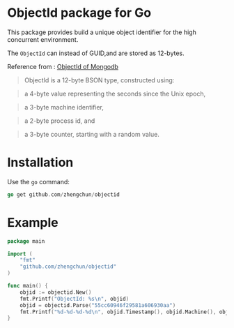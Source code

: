 ﻿ObjectId package for Go
====
This package provides build a unique object identifier for the high concurrent environment.

The `ObjectId` can instead of GUID,and are stored as 12-bytes.

Reference from : [ObjectId of Mongodb](http://docs.mongodb.org/manual/reference/object-id/)

> ObjectId is a 12-byte BSON type, constructed using:

> a 4-byte value representing the seconds since the Unix epoch,

> a 3-byte machine identifier,

> a 2-byte process id, and

> a 3-byte counter, starting with a random value.

Installation
====
Use the `go` command:
```go
go get github.com/zhengchun/objectid
```

Example
====
```go
package main

import (
	"fmt"
	"github.com/zhengchun/objectid"
)

func main() {
	objid := objectid.New()
	fmt.Printf("ObjectId: %s\n", objid)
	objid = objectid.Parse("55cc60946f29581a606930aa")
	fmt.Printf("%d-%d-%d-%d\n", objid.Timestamp(), objid.Machine(), objid.Pid(), objid.Increment())
}

```